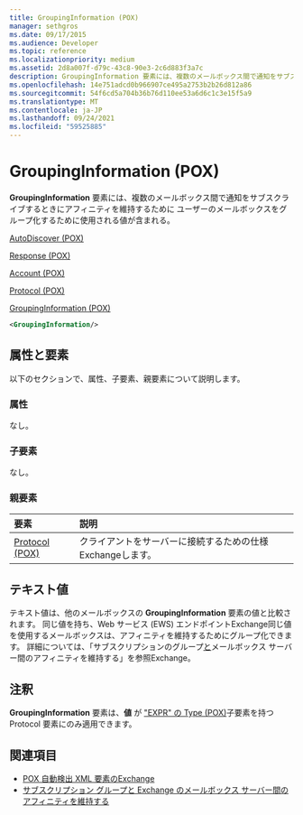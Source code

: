 ```yaml
---
title: GroupingInformation (POX)
manager: sethgros
ms.date: 09/17/2015
ms.audience: Developer
ms.topic: reference
ms.localizationpriority: medium
ms.assetid: 2d8a007f-d79c-43c8-90e3-2c6d883f3a7c
description: GroupingInformation 要素には、複数のメールボックス間で通知をサブスクライブするときにアフィニティを維持するためにユーザーのメールボックスをグループ化するために使用される値が含まれる。
ms.openlocfilehash: 14e751adcd0b966907ce495a2753b2b26d812a86
ms.sourcegitcommit: 54f6cd5a704b36b76d110ee53a6d6c1c3e15f5a9
ms.translationtype: MT
ms.contentlocale: ja-JP
ms.lasthandoff: 09/24/2021
ms.locfileid: "59525885"
---
```

# <a name="groupinginformation-pox"></a>GroupingInformation (POX)

**GroupingInformation** 要素には、複数のメールボックス間で通知をサブスクライブするときにアフィニティを維持するために [](https://msdn.microsoft.com/library/1bda4094-88c3-4f61-9219-6ee70f6e81cf%28Office.15%29.aspx)ユーザーのメールボックスをグループ化するために使用される値が含まれる。 
  
[AutoDiscover (POX)](autodiscover-pox.md)
  
[Response (POX)](response-pox.md)
  
[Account (POX)](account-pox.md)
  
[Protocol (POX)](protocol-pox.md)
  
[GroupingInformation (POX)](groupinginformation-pox.md)
  
```XML
<GroupingInformation/>
```

## <a name="attributes-and-elements"></a>属性と要素

以下のセクションで、属性、子要素、親要素について説明します。
  
### <a name="attributes"></a>属性

なし。
  
### <a name="child-elements"></a>子要素

なし。
  
### <a name="parent-elements"></a>親要素

|**要素**|**説明**|
|:-----|:-----|
|[Protocol (POX)](protocol-pox.md) <br/> |クライアントをサーバーに接続するための仕様Exchangeします。  <br/> |
   
## <a name="text-value"></a>テキスト値

テキスト値は、他のメールボックスの **GroupingInformation** 要素の値と比較されます。 同じ値を持ち、Web サービス (EWS) エンドポイントExchange同じ値を使用するメールボックスは、アフィニティを維持するためにグループ化できます。 詳細については、「サブスクリプションのグループ[と](https://msdn.microsoft.com/library/1bda4094-88c3-4f61-9219-6ee70f6e81cf%28Office.15%29.aspx)メールボックス サーバー間のアフィニティを維持する」を参照Exchange。
  
## <a name="remarks"></a>注釈

**GroupingInformation** 要素は、**値** が ["EXPR" の Type (POX)](type-pox.md)子要素を持つ Protocol 要素にのみ適用できます。 
  
## <a name="see-also"></a>関連項目

- [POX 自動検出 XML 要素のExchange](pox-autodiscover-xml-elements-for-exchange.md)
- [サブスクリプション グループと Exchange のメールボックス サーバー間のアフィニティを維持する](https://msdn.microsoft.com/library/1bda4094-88c3-4f61-9219-6ee70f6e81cf%28Office.15%29.aspx)

